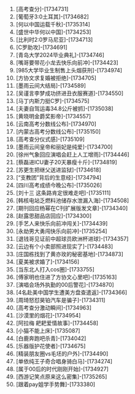 
1. [高考查分]-[1734731]
1. [葡萄牙3:0土耳其]-[1734682]
1. [何以中国运载千秋​]-[1735314]
1. [盛世中华何以中国]-[1734253]
1. [比利时2:0罗马尼亚]-[1734713]
1. [C罗助攻]-[1734691]
1. [青岛大学2024毕业典礼]-[1734746]
1. [嘴哥要带花小龙去快乐向前冲]-[1734423]
1. [985大学毕业生制售上头烟获刑]-[1734974]
1. [方协文求复婚被拒绝]-[1734705]
1. [墨雨云间大结局]-[1734589]
1. [吴谨言李梦成功挤进丑衣服赛道]-[1734550]
1. [马丁内斯力挺C罗]-[1734575]
1. [夫妻自驾运毒34.8公斤被抓]-[1735038]
1. [黄晓明金爵奖影帝]-[1734557]
1. [云南高考分数线公布]-[1734970]
1. [内蒙古高考分数线公布]-[1735150]
1. [高考查分仪式感]-[1735109]
1. [墨雨云间皇帝和丽妃是纯爱]-[1734700]
1. [徐州气象回应演唱会赶上人工增雨]-[1734446]
1. [蔡磊进ICU妻子20天暴瘦十斤]-[1734819]
1. [苏更生把继父送进监狱]-[1734618]
1. [“支教团”背后的生意经]-[1734794]
1. [四川高考成绩今晚公布]-[1735026]
1. [刘十三 这条路肯定很难走吧]-[1735111]
1. [韩核电站乏燃料池储存水泄漏入海]-[1734508]
1. [期刊回应杨幂在C刊扩展版发文章]-[1734340]
1. [赵露思甜品店回应]-[1734300]
1. [手艺人来快乐向前冲闯关]-[1734439]
1. [永劫男大勇闯快乐向前冲]-[1735254]
1. [退钱哥见证前中超球员欧洲杯进球]-[1734357]
1. [云边有个小卖部照进现实了]-[1734483]
1. [庄国栋找到了黄亦玫的秘密基地]-[1734873]
1. [夏美被求婚了]-[1734156]
1. [当东北人打入cos圈]-[1733755]
1. [傅家明也住进了方协文心里吧]-[1735163]
1. [演唱会场外执勤的00后警花]-[1734870]
1. [4名赴美中国学生遭美方盘查遣返]-[1734366]
1. [周琦怒怼昊铂汽车是骗子]-[1734311]
1. [高考查分激动瞬间]-[1734963]
1. [沙漠里的烟花]-[1734954]
1. [阿拉梅 耙耙爱情故事]-[1734458]
1. [小猫不能上床]-[1735087]
1. [白鹿奔跑吧杀青]-[1734042]
1. [乐器版护花使者]-[1734675]
1. [精装朋友圈vs毛坯的户外]-[1734490]
1. [单依纯王子奇合唱身骑白马]-[1734274]
1. [属于00后的时代刚刚开始]-[1734927]
1. [西游记笑点原来这么密集]-[1735265]
1. [跟着pay姐学手势舞]-[1733380]
